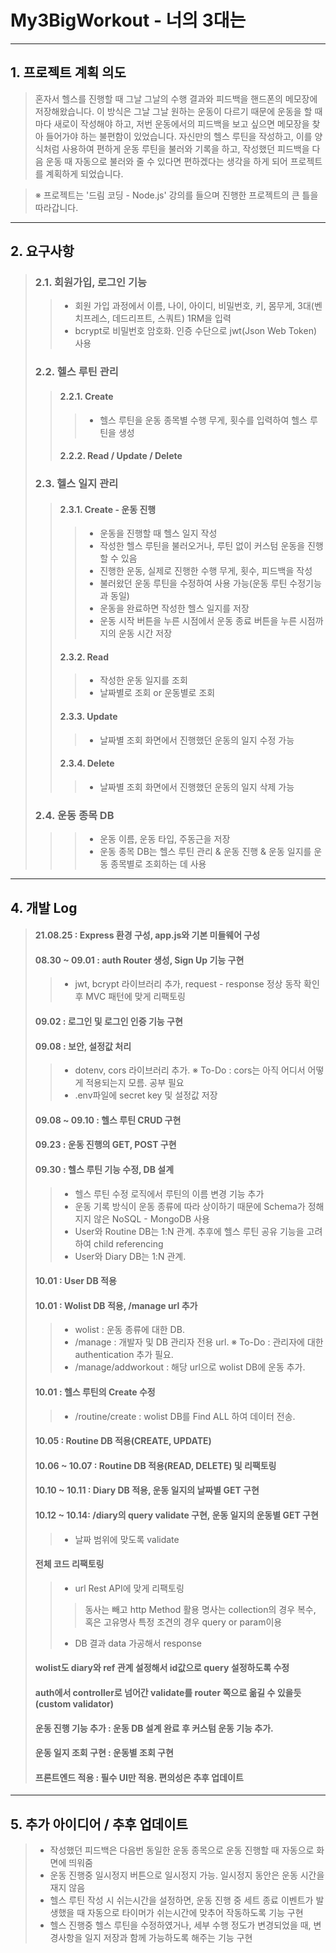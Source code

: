 # My3BigWorkout - 너의 3대는
------------
## 1. 프로젝트 계획 의도
> 혼자서 헬스를 진행할 때 그날 그날의 수행 결과와 피드백을 핸드폰의 메모장에 저장해왔습니다. 이 방식은 그날 그날 원하는 운동이 다르기 때문에 운동을 할 때마다 새로이 작성해야 하고, 저번 운동에서의 피드백을 보고 싶으면 메모장을 찾아 들어가야 하는 불편함이 있었습니다. 자신만의 헬스 루틴을 작성하고, 이를 양식처럼 사용하여 편하게 운동 루틴을 불러와 기록을 하고, 작성했던 피드백을 다음 운동 때 자동으로 불러와 줄 수 있다면 편하겠다는 생각을 하게 되어 프로젝트를 계획하게 되었습니다.

>※ 프로젝트는 '드림 코딩 - Node.js' 강의를 들으며 진행한 프로젝트의 큰 틀을 따라갑니다.
------------
## 2. 요구사항
> ### 2.1. 회원가입, 로그인 기능
> > * 회원 가입 과정에서 이름, 나이, 아이디, 비밀번호, 키, 몸무게, 3대(벤치프레스, 데드리프트, 스쿼트) 1RM을 입력
> > * bcrypt로 비밀번호 암호화. 인증 수단으로 jwt(Json Web Token) 사용
> ### 2.2. 헬스 루틴 관리
> > #### 2.2.1. Create
> > > * 헬스 루틴을 운동 종목별 수행 무게, 횟수를 입력하여 헬스 루틴을 생성
> > #### 2.2.2. Read / Update / Delete
> ### 2.3. 헬스 일지 관리
> > #### 2.3.1. Create - 운동 진행
> > > * 운동을 진행할 때 헬스 일지 작성
> > > * 작성한 헬스 루틴을 불러오거나, 루틴 없이 커스텀 운동을 진행할 수 있음
> > > * 진행한 운동, 실제로 진행한 수행 무게, 횟수, 피드백을 작성
> > > * 불러왔던 운동 루틴을 수정하여 사용 가능(운동 루틴 수정기능과 동일) 
> > > * 운동을 완료하면 작성한 헬스 일지를 저장
> > > * 운동 시작 버튼을 누른 시점에서 운동 종료 버튼을 누른 시점까지의 운동 시간 저장
> > #### 2.3.2. Read
> > > * 작성한 운동 일지를 조회
> > > * 날짜별로 조회 or 운동별로 조회
> > #### 2.3.3. Update
> > > * 날짜별 조회 화면에서 진행했던 운동의 일지 수정 가능
> > #### 2.3.4. Delete
> > > * 날짜별 조회 화면에서 진행했던 운동의 일지 삭제 가능
> ### 2.4. 운동 종목 DB
> > > * 운동 이름, 운동 타입, 주동근을 저장
> > > * 운동 종목 DB는 헬스 루틴 관리 & 운동 진행 & 운동 일지를 운동 종목별로 조회하는 데 사용
------------
## 4. 개발 Log
> #### 21.08.25 : Express 환경 구성, app.js와 기본 미들웨어 구성
> #### 08.30 ~ 09.01 : auth Router 생성, Sign Up 기능 구현
> > * jwt, bcrypt 라이브러리 추가, request - response 정상 동작 확인 후 MVC 패턴에 맞게 리팩토링
> #### 09.02 : 로그인 및 로그인 인증 기능 구현
> #### 09.08 : 보안, 설정값 처리
> > * dotenv, cors 라이브러리 추가.  ※ To-Do : cors는 아직 어디서 어떻게 적용되는지 모름. 공부 필요
> > * .env파일에 secret key 및 설정값 저장
> #### 09.08 ~ 09.10 : 헬스 루틴 CRUD 구현
> #### 09.23 : 운동 진행의 GET, POST 구현
> #### 09.30 : 헬스 루틴 기능 수정, DB 설계
> > * 헬스 루틴 수정 로직에서 루틴의 이름 변경 기능 추가
> > * 운동 기록 방식이 운동 종류에 따라 상이하기 때문에 Schema가 정해지지 않은 NoSQL - MongoDB 사용
> > * User와 Routine DB는 1:N 관계. 추후에 헬스 루틴 공유 기능을 고려하여 child referencing
> > * User와 Diary DB는 1:N 관계.
> #### 10.01 : User DB 적용
> #### 10.01 : Wolist DB 적용, /manage url 추가
> > * wolist : 운동 종류에 대한 DB.
> > * /manage : 개발자 및 DB 관리자 전용 url.  ※ To-Do : 관리자에 대한 authentication 추가 필요.
> > * /manage/addworkout : 해당 url으로 wolist DB에 운동 추가.
> #### 10.01 : 헬스 루틴의 Create 수정
> > * /routine/create : wolist DB를 Find ALL 하여 데이터 전송.
> #### 10.05 : Routine DB 적용(CREATE, UPDATE)
> #### 10.06 ~ 10.07 : Routine DB 적용(READ, DELETE) 및 리팩토링
> #### 10.10 ~ 10.11 : Diary DB 적용, 운동 일지의 날짜별 GET 구현
> #### 10.12 ~ 10.14: /diary의 query validate 구현, 운동 일지의 운동별 GET 구현
> > * 날짜 범위에 맞도록 validate
> #### 전체 코드 리팩토링
> > * url Rest API에 맞게 리팩토링
> > > 동사는 빼고 http Method 활용
> > > 명사는 collection의 경우 복수, 혹은 고유명사 
> > > 특정 조견의 경우 query or param이용
> > * DB 결과 data 가공해서 response
> #### wolist도 diary와 ref 관계 설정해서 id값으로 query 설정하도록 수정
> #### auth에서 controller로 넘어간 validate를 router 쪽으로 옮길 수 있을듯(custom validator)
> #### 운동 진행 기능 추가 : 운동 DB 설계 완료 후 커스텀 운동 기능 추가.
> #### 운동 일지 조회 구현 : 운동별 조회 구현
> #### 프론트엔드 적용 : 필수 UI만 적용. 편의성은 추후 업데이트

------------
## 5. 추가 아이디어 / 추후 업데이트
> * 작성했던 피드백은 다음번 동일한 운동 종목으로 운동 진행할 때 자동으로 화면에 띄워줌
> * 운동 진행중 일시정지 버튼으로 일시정지 가능. 일시정지 동안은 운동 시간을 재지 않음
> * 헬스 루틴 작성 시 쉬는시간을 설정하면, 운동 진행 중 세트 종료 이벤트가 발생했을 때 자동으로 타이머가 쉬는시간에 맞추어 작동하도록 기능 구현
> * 헬스 진행중 헬스 루틴을 수정하였거나, 세부 수행 정도가 변경되었을 때, 변경사항을 일지 저장과 함께 가능하도록 해주는 기능 구현
